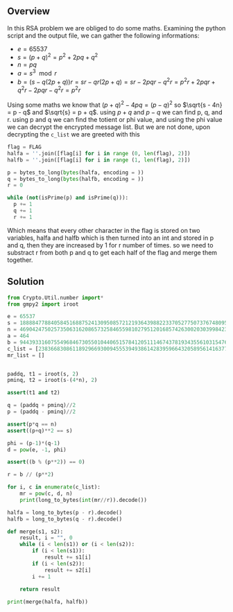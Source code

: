 ## Overview
In this RSA problem we are obliged to do some maths. Examining the python script and the output file, we can gather the following informations:
- $e = 65537$
- $s = (p+q)^2 = p^2 + 2pq + q^2$
- $n = pq$
- $a = s^3\mod{r}$
- $b = \bigl(s - q(2p + q)\bigr)r = sr - qr(2p + q) = sr - 2pqr - q^2r = p^2r + 2pqr + q^2r - 2pqr - q^2r = p^2r$

Using some maths we know that $(p+q)^2 - 4pq = (p-q)^2$ so $\sqrt{s - 4n} = p - q$ and $\sqrt{s} = p + q$. using $p+q$ and $p-q$ we can find p, q, and r. using p and q we can find the totient or phi value, and using the phi value we can decrypt the 
encrypted message list. But we are not done, upon decrypting the ```c_list``` we are greeted with this
```python
flag = FLAG
halfa = ''.join([flag[i] for i in range (0, len(flag), 2)])
halfb = ''.join([flag[i] for i in range (1, len(flag), 2)])

p = bytes_to_long(bytes(halfa, encoding = ))
q = bytes_to_long(bytes(halfb, encoding = ))
r = 0

while (not(isPrime(p) and isPrime(q))):
  p += 1
  q += 1
  r += 1
```
Which means that every other character in the flag is stored on two variables, halfa and halfb which is then turned into an int and stored in p and q, then they are increased
by 1 for r number of times. so we need to substract r from both p and q to get each half of the flag and merge them together.

## Solution
```python
from Crypto.Util.number import*
from gmpy2 import iroot

e = 65537
s = 18888477884058451688752413095085721219364398822337052775073767480959023338211942937825946854170356139498387197731306776880175245883794113463537839351817535276431556
n = 4690424750257350631620865732584655981027951201685742630020303998423410595119287880956335139545308107970750426464283135541972204735873571888148705331864836015265933
a = 464
b = 94439331607554968467305501044065157841205111467437819343556103154764961655884028074860959294800652101728168419854196374674958354988455763716865268935637336216395108528
c_list = [2383668308611892966930094555394938614283959664320589561416377306001325250042586393524273138225667331983493658087377679102016426665690610182563511757670136044549997, 1189228788461137762149309566159473976502650644248829229484591669933376339438424203999478282204919680169692306913751981908675084771067704651248124497342684993989614, 2762404167227191009251955125962458098456749265910073333796783178415774109370121293163412441148096107511694116389194054084365141612408815901237412572923736708864802, 3769475576026926450982788939254609468642709661078770848736663639419041588845117769713452703046411756269096641076931573177784204253949523755396968164389261044518750, 1967778373158968768800368736436081182612446511392719072170820532183796054499794582531988118917341850207048530765278259509612266312613461513490902906782023213921042, 4553876592444529974146208144686748267056011635727827555194427721861939900112738104779555754883408499601402508737636347457946053267267194688282443877681230061205045, 1342616956306800384658707409989123998829048428024701824671611267955900349305758066768868765134747284303958318673980824399058508884253892462681852019178405244993187, 4035926862356016516786552803549450027457790177315561448968003258160662304520786139571815164510266208436748396751889944442743459133591289470820805713896457291146241, 545446352780932320341751327290473593238041248052290314370536425366421232958030295811131328440070400991602598328445998544731396637459055906406233996731145199663475, 2762404167227191009251955125962458098456749265910073333796783178415774109370121293163412441148096107511694116389194054084365141612408815901237412572923736708864802, 2140450132421535390281900825023247625611538839084822697173050198183918645612182002227868312998431347739295233406696847885556147542235631225207778782298667423141206, 199613717112021356249410622142542797454113146306012125773676967745628402741283272919937876549372447891087490822133481367181111918876976256411098516746836003013749, 1449418827755507731963185024805308038806880799706973756727042086409539551646879049238072178867100217761210261880683937884534761895752541638640544320006838610199402, 3916208121234889090676895695540303826611241949604716979645446238784542563589438461759253828602399659237702054032803877317913617547663496356974926240556241876961160]
mr_list = []


paddq, t1 = iroot(s, 2)
pminq, t2 = iroot(s-(4*n), 2)

assert(t1 and t2)

q = (paddq + pminq)//2
p = (paddq - pminq)//2

assert(p*q == n)
assert((p+q)**2 == s)

phi = (p-1)*(q-1)
d = pow(e, -1, phi)

assert((b % (p**2)) == 0)

r = b // (p**2)

for i, c in enumerate(c_list):
    mr = pow(c, d, n)
    print(long_to_bytes(int(mr//r)).decode())

halfa = long_to_bytes(p - r).decode()
halfb = long_to_bytes(q - r).decode()

def merge(s1, s2):
    result, i = "", 0
    while (i < len(s1)) or (i < len(s2)):
        if (i < len(s1)):
            result += s1[i]
        if (i < len(s2)):
            result += s2[i]
        i += 1
         
    return result

print(merge(halfa, halfb))
```
